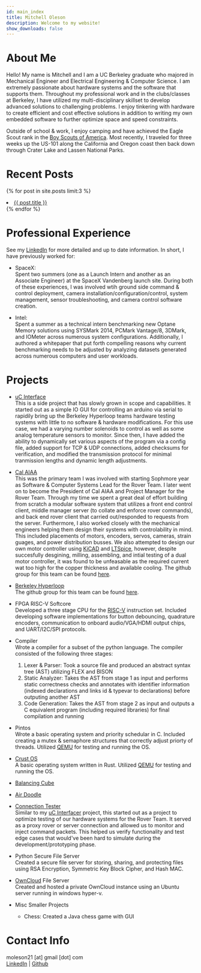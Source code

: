 ```yaml
---
id: main_index
title: Mitchell Oleson
description: Welcome to my website!
show_downloads: false
---
```

# About Me
Hello! My name is Mitchell and I am a UC Berkeley graduate who majored in Mechanical Engineer and Electrical Engineering & Computer Science. I am extremely passionate about hardware systems and the software that supports them. Throughout my professional work and in the clubs/classes at Berkeley, I have utilized my multi-disciplinary skillset to develop advanced solutions to challenging problems. I enjoy tinkering with hardware to create efficient and cost effective solutions in addition to writing my own embedded software to further optimize space and speed constraints.

Outside of school & work, I enjoy camping and have achieved the Eagle Scout rank in the [Boy Scouts of America](https://www.scouting.org/). Most recently, I traveled for three weeks up the US-101 along the California and Oregon coast then back down through Crater Lake and Lassen National Parks.

# Recent Posts
{% for post in site.posts limit:3 %}
  <li>
    <a href="{{ post.url }}">{{ post.title }}</a>
  </li>
{% endfor %}


# Professional Experience
See my [LinkedIn](https://www.linkedin.com/in/mitchell-oleson-42381a101/) for more detailed and up to date information. In short, I have previously worked for:

- SpaceX: <br />
  Spent two summers (one as a Launch Intern and another as an Associate Engineer) at the SpaceX Vandenberg launch site. During both of these experiences, I was involved wtih ground side command & control deployment, camera installation/configuration/control, system management, sensor troubleshooting, and camera control software creation.

- Intel: <br />
  Spent a summer as a technical intern benchmarking new Optane Memory solutions using SYSMark 2014, PCMark Vantage/8, 3DMark, and IOMeter across numerous system configurations. Additionally, I authored a whitepaper that put forth compelling reasons why current benchmarking needs to be adjusted by analyzing datasets generated across numerous computers and user workloads.


# Projects

- [uC Interface](https://moleson21.github.io/uc-interface) <br />
  This is a side project that has slowly grown in scope and capabilities. It started out as a simple IO GUI for controlling an arduino via serial to rapidily bring up the Berkeley Hyperloop teams hardware testing systems with little to no software & hardware modifications. For this use case, we had a varying number solenoids to control as well as some analog temperature sensors to monitor. Since then, I have added the ability to dynamically set various aspects of the program via a config file, added support for TCP & UDP connections, added checksums for verification, and modified the transmission protocol for minimal tranmission lengths and dynamic length adjustments.

- [Cal AIAA](https://aiaa.berkeley.edu/) <br />
  This was the primary team I was involved with starting Sophmore year as Software & Computer Systems Lead for the Rover Team. I later went on to become the President of Cal AIAA and Project Manager for the Rover Team. Through my time we spent a great deal of effort building from scratch a modular software system that utilizes a front end control client, middle manager server (to collate and enforce rover commands), and back end rover client that carried out/responded to requests from the server. Furthermore, I also worked closely with the mechanical engineers helping them design their systems with controlability in mind. This included placements of motors, encoders, servos, cameras, strain guages, and power distribution busses. We also attempted to design our own motor controller using [KiCAD](http://kicad-pcb.org/) and [LTSpice](https://www.analog.com/en/design-center/design-tools-and-calculators/ltspice-simulator.html), however, despite succesfully desgining, milling, assembling, and intial testing of a dual motor controller, it was found to be unfeasable as the required current wat too high for the copper thickness and available cooling. The github group for this team can be found [here](https://github.com/cal-roboops).

- [Berkeley Hyperloop](https://berkeleyhyperloop.com/) <br />
  The github group for this team can be found [here](https://github.com/Berkeley-Hyperloop).

- FPGA RISC-V Softcore <br />
  Developed a three stage CPU for the [RISC-V](https://riscv.org/) instruction set. Included developing software implementations for button debouncing, quadrature encoders, communication to onboard audio/VGA/HDMI output chips, and UART/I2C/SPI protocols.

- Compiler <br />
  Wrote a compiler for a subset of the python language. The compiler consisted of the following three stages:
  1. Lexer & Parser: Took a source file and produced an abstract syntax tree (AST) utilizing FLEX and BISON
  1. Static Analyzer: Takes the AST from stage 1 as input and performs static correctness checks and annotates with identifier information (indexed declarations and links id & typevar to declarations) before outputing another AST
  1. Code Generation: Takes the AST from stage 2 as input and outputs a C equivalent program (including required libraries) for final compilation and running

- Pintos <br />
  Wrote a basic operating system and priority schedular in C. Included creating a mutex & semaphore structures that correctly adjust priorty of threads. Utilized [QEMU](https://www.qemu.org/) for testing and running the OS.

- [Crust OS](https://github.com/moleson21/crust-os) <br />
  A basic operating system written in Rust. Utilized [QEMU](https://www.qemu.org/) for testing and running the OS.

- [Balancing Cube](https://github.com/moleson21/ME135_BalancingCube)

- [Air Doodle](https://github.com/williampsmith/air-doodle)

- [Connection Tester](https://github.com/moleson21/connection-tester) <br />
  Similar to my [uC Interfacer](https://moleson21.github.io/uC-Interface) project, this started out as a project to optimize testing of our hardware systems for the Rover Team. It served as a proxy rover or server connection and allowed us to monitor and inject command packets. This helped us verify functionality and test edge cases that would've been hard to simulate during the development/prototyping phase.

- Python Secure File Server <br />
  Created a secure file server for storing, sharing, and protecting files using RSA Encryption, Symmetric Key Block Cipher, and Hash MAC.

- [OwnCloud](https://owncloud.org/) File Server <br />
  Created and hosted a private OwnCloud instance using an Ubuntu server running in windows hyper-v.

- Misc Smaller Projects
  - Chess: Created a Java chess game with GUI


# Contact Info
moleson21 [at] gmail [dot] com <br />
[LinkedIn](https://www.linkedin.com/in/mitchell-oleson-42381a101/) | [Github](https://moleson21.github.com)
